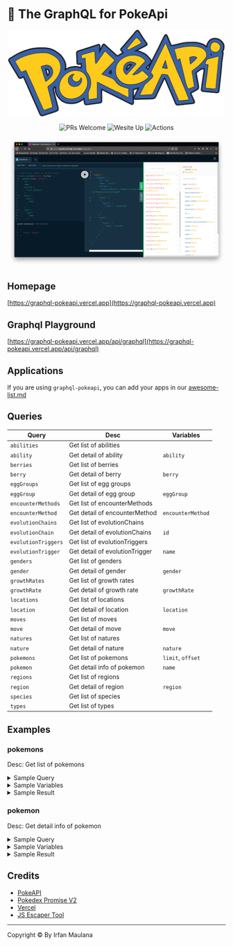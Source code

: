 # 🔴 The GraphQL for PokeApi

<p align="center">
	<img height="200" src="https://raw.githubusercontent.com/PokeAPI/media/master/logo/pokeapi.svg?sanitize=true" alt="PokeAPI">
</p>
<p align="center">
	<img src="https://img.shields.io/badge/PRs-welcome-brightgreen.svg" alt="PRs Welcome">
	<img src="https://img.shields.io/website-up-down-brightgreen-red/https/graphql-pokeapi.vercel.app.svg" alt="Wesite Up">
	<img src="https://github.com/mazipan/graphql-pokeapi/workflows/Build%20UI/badge.svg" alt="Actions">
</p>

![Playground Screenshot](public/screenshot.png)

## Homepage

[https://graphql-pokeapi.vercel.app](https://graphql-pokeapi.vercel.app)

## Graphql Playground

[https://graphql-pokeapi.vercel.app/api/graphql](https://graphql-pokeapi.vercel.app/api/graphql)

## Applications

If you are using `graphql-pokeapi`, you can add your apps in our [awesome-list.md](awesome-list.md)

## Queries

| Query               | Desc                           | Variables         |
| ------------------- | ------------------------------ | ----------------- |
| `abilities`         | Get list of abilities          |                   |
| `ability`           | Get detail of ability          | `ability`         |
| `berries`           | Get list of berries            |                   |
| `berry`             | Get detail of berry            | `berry`           |
| `eggGroups`         | Get list of egg groups         |                   |
| `eggGroup`          | Get detail of egg group        | `eggGroup`        |
| `encounterMethods`  | Get list of encounterMethods   |                   |
| `encounterMethod`   | Get detail of encounterMethod  | `encounterMethod` |
| `evolutionChains`   | Get list of evolutionChains    |                   |
| `evolutionChain`    | Get detail of evolutionChains  | `id`              |
| `evolutionTriggers` | Get list of evolutionTriggers  |                   |
| `evolutionTrigger`  | Get detail of evolutionTrigger | `name`            |
| `genders`           | Get list of genders            |                   |
| `gender`            | Get detail of gender           | `gender`          |
| `growthRates`       | Get list of growth rates       |                   |
| `growthRate`        | Get detail of growth rate      | `growthRate`      |
| `locations`         | Get list of locations          |                   |
| `location`          | Get detail of location         | `location`        |
| `moves`             | Get list of moves              |                   |
| `move`              | Get detail of move             | `move`            |
| `natures`           | Get list of natures            |                   |
| `nature`            | Get detail of nature           | `nature`          |
| `pokemons`          | Get list of pokemons           | `limit`, `offset` |
| `pokemon`           | Get detail info of pokemon     | `name`            |
| `regions`           | Get list of regions            |                   |
| `region`            | Get detail of region           | `region`          |
| `species`           | Get list of species            |                   |
| `types`             | Get list of types              |                   |

## Examples

### pokemons

Desc: Get list of pokemons

<details>
  <summary>Sample Query</summary>
  <p>

```js
query pokemons($limit: Int, $offset: Int) {
  pokemons(limit: $limit, offset: $offset) {
    count
    next
    previous
    status
    message
    results {
      url
      name
      image
    }
  }
}
```

</p>
</details>

<details>
  <summary>Sample Variables</summary>
  <p>

```js
{
  "limit": 2,
  "offset": 1
}
```

</p>
</details>

<details>
  <summary>Sample Result</summary>
  <p>

```js
{
  "data": {
    "pokemons": {
      "count": 964,
      "next": "https://pokeapi.co/api/v2/pokemon/?offset=3&limit=3",
      "previous": null,
      "results": [
        {
          "url": "https://pokeapi.co/api/v2/pokemon/1/",
          "name": "bulbasaur",
          "image": "https://raw.githubusercontent.com/PokeAPI/sprites/master/sprites/pokemon/1.png"
        },
        {
          "url": "https://pokeapi.co/api/v2/pokemon/2/",
          "name": "ivysaur",
          "image": "https://raw.githubusercontent.com/PokeAPI/sprites/master/sprites/pokemon/2.png"
        },
        {
          "url": "https://pokeapi.co/api/v2/pokemon/3/",
          "name": "venusaur",
          "image": "https://raw.githubusercontent.com/PokeAPI/sprites/master/sprites/pokemon/3.png"
        }
      ],
      "status": true,
      "message": ""
    }
  }
}
```

</p>
</details>

### pokemon

Desc: Get detail info of pokemon

<details>
  <summary>Sample Query</summary>
  <p>

```js
query pokemon($name: String!) {
  pokemon(name: $name) {
    id
    name
    abilities {
      ability {
        name
      }
    }
    moves {
      move {
        name
      }
    }
    types {
      type {
        name
      }
    }
    message
    status
  }
}
```

</p>
</details>

<details>
  <summary>Sample Variables</summary>
  <p>

```js
{
  "name": "ditto"
}
```

</p>
</details>

<details>
  <summary>Sample Result</summary>
  <p>

```js
{
  "data": {
    "pokemon": {
      "id": 132,
      "name": "ditto",
      "abilities": [
        {
          "ability": {
            "name": "imposter"
          }
        },
        {
          "ability": {
            "name": "limber"
          }
        }
      ],
      "moves": [
        {
          "move": {
            "name": "transform"
          }
        }
      ],
      "types": [
        {
          "type": {
            "name": "normal"
          }
        }
      ],
      "message": "",
      "status": true
    }
  }
}
```

</p>
</details>

## Credits

- [PokeAPI](https://github.com/PokeAPI/pokeapi)
- [Pokedex Promise V2](https://github.com/PokeAPI/pokedex-promise-v2#pokemon)
- [Vercel](https://vercel.com/)
- [JS Escaper Tool](https://www.freeformatter.com/javascript-escape.html#ad-output)

---

Copyright © By Irfan Maulana
